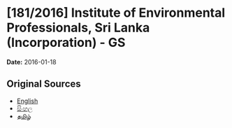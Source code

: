 # [181/2016] Institute of Environmental Professionals, Sri Lanka (Incorporation) - GS

**Date:** 2016-01-18

## Original Sources

- [English](https://documents.gov.lk/view/bills/2016/1/181-2016_E.pdf)
- [සිංහල](https://documents.gov.lk/view/bills/2016/1/181-2016_S.pdf)
- [தமிழ்](https://documents.gov.lk/view/bills/2016/1/181-2016_T.pdf)
